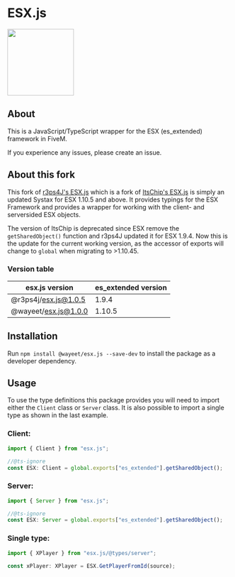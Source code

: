 # ESX.js

<div style="margin: auto 0; width: 100%">
  <img src="https://i.imgur.com/lj2RCGp.jpg" width="150" height="150"/>
</div>

## About

This is a JavaScript/TypeScript wrapper for the ESX (es_extended) framework in FiveM.

If you experience any issues, please create an issue.

## About this fork

This fork of [r3ps4J's ESX.js](https://github.com/r3ps4J/esx.js) which is a fork of [ItsChip's ESX.js](https://github.com/itschip/esx.js) is simply an updated Systax for ESX 1.10.5 and above. It provides typings for the ESX Framework and provides a wrapper for working with the client- and serversided ESX objects.

The version of ItsChip is deprecated since ESX remove the `getSharedObject()` function and r3ps4J updated it for ESX 1.9.4. Now this is the update for the current working version, as the accessor of exports will change to `global` when migrating to >1.10.45.


### Version table

| esx.js version | es_extended version |
| ---------------------- | ------------------- |
| @r3ps4j/esx.js@1.0.5   | 1.9.4               |
| @wayeet/esx.js@1.0.0    | 1.10.5               |

## Installation

Run `npm install @wayeet/esx.js --save-dev` to install the package as a developer dependency. 

## Usage

To use the type definitions this package provides you will need to import either the `Client` class or `Server` class. It is also possible to import a single type as shown in the last example.

### Client:

```ts
import { Client } from "esx.js";

//@ts-ignore
const ESX: Client = global.exports["es_extended"].getSharedObject();
```

### Server:

```ts
import { Server } from "esx.js";

//@ts-ignore
const ESX: Server = global.exports["es_extended"].getSharedObject();
```

### Single type:

```ts
import { XPlayer } from "esx.js/@types/server";

const xPlayer: XPlayer = ESX.GetPlayerFromId(source);
```
